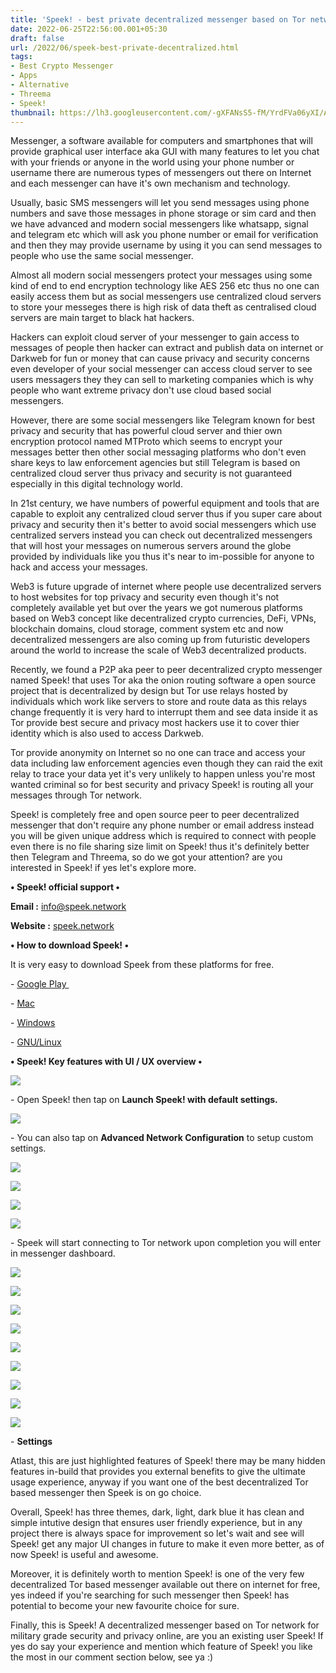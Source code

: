 ```yaml
---
title: 'Speek! - best private decentralized messenger based on Tor network.'
date: 2022-06-25T22:56:00.001+05:30
draft: false
url: /2022/06/speek-best-private-decentralized.html
tags: 
- Best Crypto Messenger
- Apps
- Alternative
- Threema
- Speek!
thumbnail: https://lh3.googleusercontent.com/-gXFANsS5-fM/YrdFVa06yXI/AAAAAAAAMFU/e6IPW1A9V_g9LfemI1MxvR_0Mv9EoFSywCNcBGAsYHQ/s1600/1656178001671268-0.png
---
```


  

Messenger, a software available for computers and smartphones that will provide graphical user interface aka GUI with many features to let you chat with your friends or anyone in the world using your phone number or username there are numerous types of messengers out there on Internet and each messenger can have it's own mechanism and technology.

  

Usually, basic SMS messengers will let you send messages using phone numbers and save those messages in phone storage or sim card and then we have advanced and modern social messengers like whatsapp, signal and telegram etc which will ask you phone number or email for verification and then they may provide username by using it you can send messages to people who use the same social messenger.

  

Almost all modern social messengers protect your messages using some kind of end to end encryption technology like AES 256 etc thus no one can easily access them but as social messengers use centralized cloud servers to store your messeges there is high risk of data theft as centralised cloud servers are main target to black hat hackers.

  

Hackers can exploit cloud server of your messenger to gain access to messages of people then hacker can extract and publish data on internet or Darkweb for fun or money that can cause privacy and security concerns even developer of your social messenger can access cloud server to see users messagers they they can sell to marketing companies which is why people who want extreme privacy don't use cloud based social messengers.

  

However, there are some social messengers like Telegram known for best privacy and security that has powerful cloud server and thier own encryption protocol named MTProto which seems to encrypt your messages better then other social messaging platforms who don't even share keys to law enforcement agencies but still Telegram is based on centralized cloud server thus privacy and security is not guaranteed especially in this digital technology world.

  

In 21st century, we have numbers of powerful equipment and tools that are capable to exploit any centralized cloud server thus if you super care about privacy and security then it's better to avoid social messengers which use centralized servers instead you can check out decentralized messengers that will host your messages on numerous servers around the globe provided by individuals like you thus it's near to im-possible for anyone to hack and access your messages.

  

Web3 is future upgrade of internet where people use decentralized servers to host websites for top privacy and security even though it's not completely available yet but over the years we got numerous platforms based on Web3 concept like decentralized crypto currencies, DeFi, VPNs, blockchain domains, cloud storage, comment system etc and now decentralized messengers are also coming up from futuristic developers around the world to increase the scale of Web3 decentralized products.

  

Recently, we found a P2P aka peer to peer decentralized crypto messenger named Speek! that uses Tor aka the onion routing software a open source project that is decentralized by design but Tor use relays hosted by individuals which work like servers to store and route data as this relays change frequently it is very hard to interrupt them and see data inside it as Tor provide best secure and privacy most hackers use it to cover thier identity which is also used to access Darkweb.

  

Tor provide anonymity on Internet so no one can trace and access your data including law enforcement agencies even though they can raid the exit relay to trace your data yet it's very unlikely to happen unless you're most wanted criminal so for best security and privacy Speek! is routing all your messages through Tor network.

  

Speek! is completely free and open source peer to peer decentralized messenger that don't require any phone number or email address instead you will be given unique address which is required to connect with people even there is no file sharing size limit on Speek! thus it's definitely better then Telegram and Threema, so do we got your attention? are you interested in Speek! if yes let's explore more.

  

**• Speek! official support •**

**Email :** [info@speek.network](mailto:info@speek.network)

**Website :** [speek.network](http://speek.network)

**• How to download Speek! •**

It is very easy to download Speek from these platforms for free.

  

\- [Google Play ](https://play.google.com/store/apps/details?id=com.speek.chat)

\- [Mac](https://apps.apple.com/us/app/speek/id1609665326)

\- [Windows](https://www.microsoft.com/en-us/p/speek/9plhbg7k1wzn?cid=msft_web_chart&activetab=pivot:overviewtab)

\- [GNU/Linux](https://github.com/Speek-App/Speek/releases/download/v1.6.0-release/Speek.Chat-1.6.0-x86_64.AppImage)

  

**• Speek! Key features with UI / UX overview •**

 **![](https://lh3.googleusercontent.com/-amDNV2rmuvE/YrdFUc6zr2I/AAAAAAAAMFQ/qRgaVWQEOYgMHgRpLIHfQHSKFa9_FUVwgCNcBGAsYHQ/s1600/1656177997213828-1.png)** 

\- Open Speek! then tap on **Launch Speek! with default settings.**

  

 ![](https://lh3.googleusercontent.com/-I1HkLZMf95U/YrdFTCYc1tI/AAAAAAAAMFI/odeOw3nM7hsyaCwSAbbic8Z-LHysrrdEACNcBGAsYHQ/s1600/1656177992477456-2.png) 

  

\- You can also tap on **Advanced Network Configuration** to setup custom settings.

  

 ![](https://lh3.googleusercontent.com/-rlUyW3iRT34/YrdFR8IIJ5I/AAAAAAAAMFE/u44GViY3K-UdUhsu1viZrOjn-PIe1N8xwCNcBGAsYHQ/s1600/1656177987990016-3.png) 

  

 ![](https://lh3.googleusercontent.com/-2CRvVeBRiRM/YrdFQ-hqXSI/AAAAAAAAMFA/WvsPKTdizxYmcttpA76tWKU2NpuyKaagACNcBGAsYHQ/s1600/1656177984081555-4.png) 

  

 ![](https://lh3.googleusercontent.com/-oNtgAsZrO3M/YrdFP9Rf6KI/AAAAAAAAME8/gGsx7DnwlUwFewyWQAhjkDs7eQgE8hvLQCNcBGAsYHQ/s1600/1656177979657271-5.png) 

  

 ![](https://lh3.googleusercontent.com/-zdLJX8Vq8mQ/YrdFOn-o3-I/AAAAAAAAME4/YrUOMfSK8z8IhodWF8WN_aFAT3OaUs4eQCNcBGAsYHQ/s1600/1656177975216006-6.png) 

  

\- Speek will start connecting to Tor network upon completion you will enter in messenger dashboard.

  

 ![](https://lh3.googleusercontent.com/-YmaEabTjSXE/YrdFNofSwPI/AAAAAAAAME0/qiyAvlBk420_UsF75lLz6G1xd6f9z7QLgCNcBGAsYHQ/s1600/1656177969450810-7.png) 

  

 **![](https://lh3.googleusercontent.com/-tKYfFoHT4bI/YrdFMB0lYnI/AAAAAAAAMEw/yuOhGW3AbvgNuxrY_2DWJrtOfPxWuHWWwCNcBGAsYHQ/s1600/1656177964924450-8.png)** 

 ![](https://lh3.googleusercontent.com/-AmoFgvx7A_o/YrdFLDFcpFI/AAAAAAAAMEs/h7mdLCQi43wA2bXCWDb9Bq5Aoh59mrvqACNcBGAsYHQ/s1600/1656177959940588-9.png) 

  

 ![](https://lh3.googleusercontent.com/-kR3RJcN_5mk/YrdFJwfHsQI/AAAAAAAAMEo/PwSdF-ym820r7vM6E7RCGAYxzD-q_3_VgCNcBGAsYHQ/s1600/1656177954444902-10.png) 

  

 ![](https://lh3.googleusercontent.com/-Z9-Ggt1ocyw/YrdFIVdlB-I/AAAAAAAAMEk/xo8qTjmlkaIv4dt3MFl56sQ9Ot18qPd-QCNcBGAsYHQ/s1600/1656177949818825-11.png) 

  

 ![](https://lh3.googleusercontent.com/-yMUFiooSgjM/YrdFHVfJN1I/AAAAAAAAMEg/SHbgUkVB4qwgTahCguxxLSaKcnrBc8PVwCNcBGAsYHQ/s1600/1656177945214733-12.png) 

  

 ![](https://lh3.googleusercontent.com/-iRQ-3nqexp0/YrdFGCxt8wI/AAAAAAAAMEc/7NaI7zy2vqskXt4qXsNZLMFxGZ7mUJNHwCNcBGAsYHQ/s1600/1656177940799270-13.png) 

  

 ![](https://lh3.googleusercontent.com/-ivRwTMHjRO4/YrdFFEn6SGI/AAAAAAAAMEY/lIDQwPVxM3olxqgfYS2o0vf5CmfuchH7QCNcBGAsYHQ/s1600/1656177935900884-14.png) 

  

 ![](https://lh3.googleusercontent.com/-1ihsY7tM1iQ/YrdFD7FLBYI/AAAAAAAAMEU/kjJC9zvjXgALlJvhVkyvtvzX9hMU-VMegCNcBGAsYHQ/s1600/1656177929306726-15.png) 

  

\- **Settings**

Atlast, this are just highlighted features of Speek! there may be many hidden features in-build that provides you external benefits to give the ultimate usage experience, anyway if you want one of the best decentralized Tor based messenger then Speek is on go choice.

  

Overall, Speek! has three themes, dark, light, dark blue it has clean and simple intutive design that ensures user friendly experience, but in any project there is always space for improvement so let's wait and see will Speek! get any major UI changes in future to make it even more better, as of now Speek! is useful and awesome.

  

Moreover, it is definitely worth to mention Speek! is one of the very few decentralized Tor based messenger available out there on internet for free, yes indeed if you're searching for such messenger then Speek! has potential to become your new favourite choice for sure.

  

Finally, this is Speek! A decentralized messenger based on Tor network for military grade security and privacy online, are you an existing user Speek! If yes do say your experience and mention which feature of Speek! you like the most in our comment section below, see ya :)